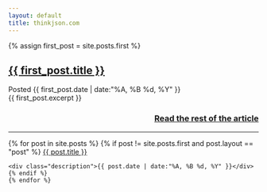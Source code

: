 ```yaml
---
layout: default
title: thinkjson.com
---
```


{% assign first_post = site.posts.first %}
<div> 
    <h2><a href="{{ first_post.url }}">{{ first_post.title }}</a></h2> 
    <div class="description"> 
        Posted {{ first_post.date | date:"%A, %B %d, %Y" }}
    </div>
    {{ first_post.excerpt }}
    <h3 style="text-align: right;">
        <a href="{{ first_post.url }}">Read the rest of the article</a>
    </h3> 
</div>

<hr />

<div class="posts">
	{% for post in site.posts %}
	{% if post != site.posts.first and post.layout == "post" %}
	<a href="{{ post.url }}">{{ post.title }}</a>

	<div class="description">{{ post.date | date:"%A, %B %d, %Y" }}</div>
	{% endif %}
	{% endfor %}
</div>
